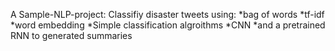 A Sample-NLP-project:
Classifiy disaster tweets using:
*bag of words
*tf-idf
*word embedding
*Simple classification algroithms
*CNN
*and a pretrained RNN to generated summaries
